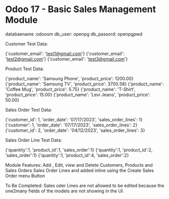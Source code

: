 # Odoo 17 - Basic Sales Management Module 

databaename :odoosm 
db_user:  openpg
db_passord: openpgpwd

Customer Test Data:

{'customer_email': 'test1@gmail.com'}
{'customer_email': 'test2@gmail.com'}
{'customer_email': 'test3@gmail.com'}


Product Test Data:

{'product_name': 'Samsung Phone', 'product_price': 1200.00}
{'product_name': 'Samsung TV', 'product_price': 3700.58}
{'product_name': 'Coffee Mug', 'product_price': 5.75}
{'product_name': 'T-Shirt', 'product_price': 15.00}
{'product_name': 'Levi Jeans', 'product_price': 50.00}


Sales Order Test Data:

{'customer_id': 1, 'order_date': '07/17/2023', 'sales_order_lines': 1}
{'customer': 1, 'order_date': '07/17/2023', 'sales_order_lines': 2}
{'customer_id': 2, 'order_date': '04/12/2023', 'sales_order_lines': 3}


Sales Order Line Test Data:

{'quantity':1, 'product_id':1, 'sales_order':1}
{'quantity':1, 'product_id':2, 'sales_order':1}
{'quantity':1, 'product_id':4, 'sales_order':2}

Module Features:
Add , Edit, view and Delete Customers, Products and Sales Orders
Sales Order Lines and added inline using the Create Sales Order menu Button

To Be Completed:
Sales oder Lines are not allowed to be edited because the one2many fields of the models are not showing in the UI.  
